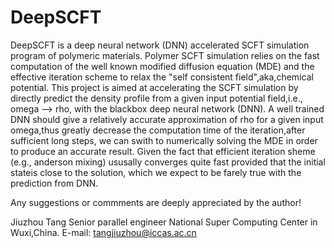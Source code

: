 # DeepSCFT
DeepSCFT is a deep neural network (DNN) accelerated SCFT simulation program of polymeric materials. 
Polymer SCFT simulation relies on the fast computation of the well known
modified diffusion equation (MDE) and the effective iteration scheme to relax the "self consistent field",aka,chemical potential. This project is aimed at
accelerating the SCFT simulation by directly predict the density profile from
a given input potential field,i.e., omega --> rho, with the blackbox deep
neural network (DNN). A well trained DNN should give a relatively accurate 
approximation of rho for a given input omega,thus greatly decrease the computation time of the iteration,after sufficient long steps, we can swith to numerically solving the MDE in order to produce an accurate result. Given the fact that efficient iteration sheme (e.g., anderson mixing) ususally converges quite fast provided that the initial stateis close to the solution, which we expect to be farely true with the prediction from DNN. 


Any suggestions or commments are deeply appreciated by the author!

Jiuzhou Tang
Senior parallel engineer
National Super Computing Center in Wuxi,China.
E-mail: tangjiuzhou@iccas.ac.cn



